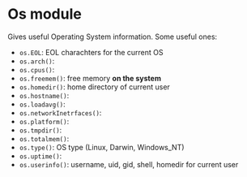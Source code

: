 # Os module
Gives useful Operating System information. Some useful ones:

- `os.EOL`: EOL charachters for the current OS
- `os.arch()`:
- `os.cpus()`:
- `os.freemem()`: free memory **on the system**
- `os.homedir()`: home directory of current user
- `os.hostname()`:
- `os.loadavg()`:
- `os.networkInetrfaces()`:
- `os.platform()`:
- `os.tmpdir()`:
- `os.totalmem()`:
- `os.type()`: OS type (Linux, Darwin, Windows_NT)
- `os.uptime()`:
- `os.userinfo()`: username, uid, gid, shell, homedir for current user

